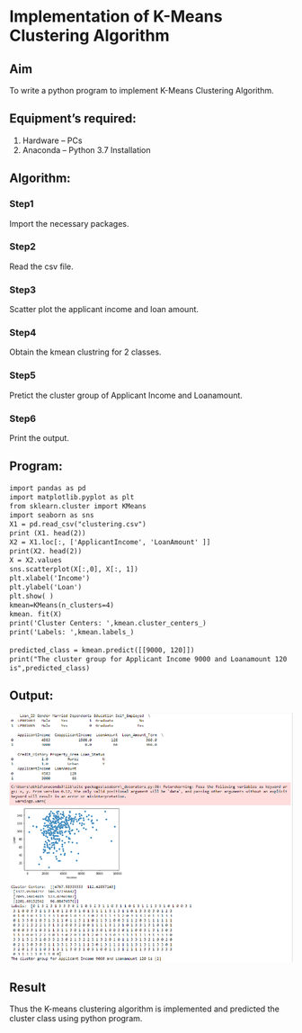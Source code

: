 # Implementation of K-Means Clustering Algorithm
## Aim
To write a python program to implement K-Means Clustering Algorithm.
## Equipment’s required:
1.	Hardware – PCs
2.	Anaconda – Python 3.7 Installation

## Algorithm:

### Step1
Import the necessary packages.
<br>

### Step2
Read the csv file.
<br>

### Step3
Scatter plot the applicant income and loan amount.
<br>

### Step4
Obtain the kmean clustring for 2 classes.
<br>

### Step5
Pretict the cluster group of Applicant Income and Loanamount.
<br>

### Step6
Print the output.
<br>

## Program:
```
import pandas as pd
import matplotlib.pyplot as plt
from sklearn.cluster import KMeans
import seaborn as sns
X1 = pd.read_csv("clustering.csv")
print (X1. head(2))
X2 = X1.loc[:, ['ApplicantIncome', 'LoanAmount' ]]
print(X2. head(2))
X = X2.values
sns.scatterplot(X[:,0], X[:, 1])
plt.xlabel('Income')
plt.ylabel('Loan')
plt.show( )
kmean=KMeans(n_clusters=4)
kmean. fit(X)
print('Cluster Centers: ',kmean.cluster_centers_)
print('Labels: ',kmean.labels_)

predicted_class = kmean.predict([[9000, 120]])
print("The cluster group for Applicant Income 9000 and Loanamount 120 is",predicted_class)
```
## Output:
![git](k.png)



## Result
Thus the K-means clustering algorithm is implemented and predicted the cluster class using python program.
